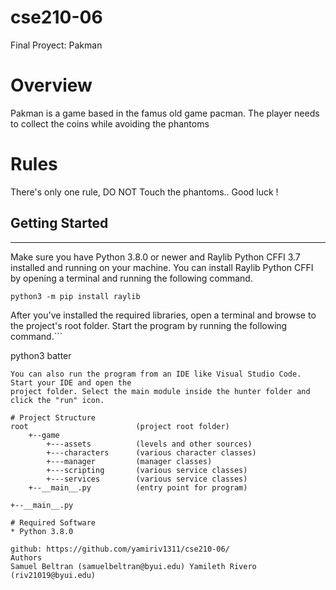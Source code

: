 # cse210-06
Final Proyect: Pakman

# Overview
Pakman is a game based in the famus old game pacman. The player needs to collect the coins while avoiding the phantoms

# Rules
There's only one rule, DO NOT Touch the phantoms.. Good luck !

## Getting Started
---
Make sure you have Python 3.8.0 or newer and Raylib Python CFFI 3.7 installed and running on your machine. You can install Raylib Python CFFI by opening a terminal and running the following command.
```
python3 -m pip install raylib
```
After you've installed the required libraries, open a terminal and browse to the project's root folder. Start the program by running the following command.```

python3 batter 
```
You can also run the program from an IDE like Visual Studio Code. Start your IDE and open the 
project folder. Select the main module inside the hunter folder and click the "run" icon.

# Project Structure
root                        (project root folder)
    +--game
        +---assets          (levels and other sources)
        +---characters      (various character classes)
        +---manager         (manager classes)
        +---scripting       (various service classes)
        +---services        (various service classes)
    +--__main__.py          (entry point for program)
           
+--__main__.py

# Required Software
* Python 3.8.0

github: https://github.com/yamiriv1311/cse210-06/
Authors
Samuel Beltran (samuelbeltran@byui.edu) Yamileth Rivero (riv21019@byui.edu)



